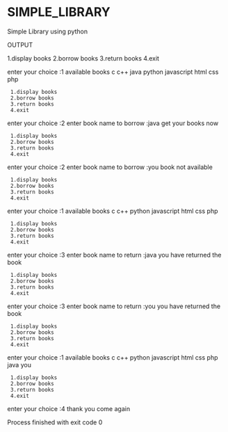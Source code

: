 # SIMPLE_LIBRARY
Simple Library using python 


OUTPUT

 1.display books
     2.borrow books
     3.return books
     4.exit

enter your choice :1
available books
c
c++
java
python
javascript
html
css
php

     1.display books
     2.borrow books
     3.return books
     4.exit

enter your choice :2
enter book name to borrow :java
get your books now

     1.display books
     2.borrow books
     3.return books
     4.exit

enter your choice :2
enter book name to borrow :you
book not available

     1.display books
     2.borrow books
     3.return books
     4.exit

enter your choice :1
available books
c
c++
python
javascript
html
css
php

     1.display books
     2.borrow books
     3.return books
     4.exit

enter your choice :3
enter book name to return :java
you have returned the book

     1.display books
     2.borrow books
     3.return books
     4.exit

enter your choice :3
enter book name to return :you
you have returned the book

     1.display books
     2.borrow books
     3.return books
     4.exit

enter your choice :1
available books
c
c++
python
javascript
html
css
php
java
you

     1.display books
     2.borrow books
     3.return books
     4.exit

enter your choice :4
thank you come again

Process finished with exit code 0
